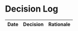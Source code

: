 # Decision Log

| Date       | Decision                                   | Rationale                  |
|------------|--------------------------------------------|----------------------------|
